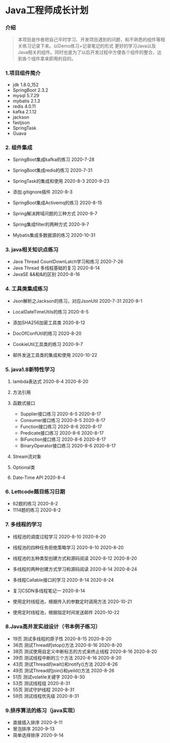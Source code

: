 # Java工程师成长计划

### 介绍
>本项目是作者把自己平时学习、开发项目遇到的问题，和不熟悉的组件等相关练习记录下来。以Demo练习+记录笔记的形式
更好的学习Java以及Java相关的组件。同时也是为了以后开发过程中方便各个组件的整合，达到各个组件拿来即用的目的。


### 1.项目组件简介

   * jdk 1.8.0_152
   * SpringBoot 2.3.2
   * mysql 5.7.29
   * mybatis 2.1.3
   * redis 4.0.11
   * kafka 2.1.12
   * jackson
   * fastjson
   * SpringTask
   * Guava
   

### 2. 组件集成

* SpringBoot集成kafka的练习 2020-7-28

* SpringBoot集成redis的练习  2020-7-31

* SpringTask的集成和使用 2020-8-3 2020-9-23

* 添加.gitignore插件 2020-8-3

* SpringBoot集成Activemq的练习 2020-8-15

* Spring解决跨域问题的三种方式 2020-9-7

* Spring集成filter的两种方式 2020-9-7

* Mybatis集成多数据源的练习 2020-10-31




### 3. java相关知识点练习

* Java Thread CountDownLatch学习和练习 2020-7-26
* Java Thread 多线程基础的复习 2020-8-14
* JavaSE &&和&的区别 2020-8-16





### 4. 工具类集成练习

* Json解析之Jackson的练习，对应JsonUtil 2020-7-31 2020-8-1

* LocalDateTimeUtils的练习 2020-8-5

* 添加SHA256加密工具类 2020-8-12

* DocOfConfUtil的练习 2020-8-20

* CookieUtil工具类的练习 2020-9-7

* 邮件发送工具类的集成和使用 2020-10-22









### 5. java1.8新特性学习

1. lambda表达式    2020-8-4 2020-8-20

2. 方法引用

3. 函数式接口 <br>
    * Supplier接口练习  2020-8-5 2020-8-17<br>
    * Consumer接口练习 2020-8-5 2020-8-17<br>
    * Function接口练习 2020-8-6 2020-8-17<br>
    * Predicate接口练习 2020-8-6 2020-8-17<br>
    * BiFunction接口练习 2020-8-6 2020-8-17<br>
    * BinaryOperator接口练习 2020-8-6 2020-8-17<br>

4. Stream流对象

5. Optional类

6. Date-Time API    2020-8-4


### 6. Lettcode题目练习日期

* 62题的练习 2020-8-2
* 1114题的练习 2020-8-2


### 7. 多线程的学习

* 线程池的调度过程学习 2020-8-10 2020-8-20
* 线程池的四种任务拒绝策略学习 2020-8-10 2020-8-20
* 线程池的五种类型创建方式和源码阅读 2020-8-12 2020-8-20

* 多线程的两种创建方式学习和源码阅读 2020-8-14 2020-8-24
* 多线程Callable接口的学习 2020-8-14 2020-8-24
* 复习CSDN多线程笔记一 2020-8-14


* 使用定时线程池，根据传入的参数定时调用方法 2020-10-21
* 使用定时线程池，根据指定时间发送邮件 2020-10-22


### 8.Java高并发实战设计（书本例子练习）

* 19页 测试多线程的原子性 2020-8-15 2020-8-20
* 36页 测试Thread的stop()方法 2020-8-16 2020-8-20
* 38页 测试使用自定义中断标志的方式来终止线程 2020-8-16 2020-8-20
* 39页 测试线程中断的三个方法 2020-8-16 2020-8-20
* 43页 测试Thread的wait()和notify()方法 2020-8-26
* 49页 测试Thread的join()和yeild()方法 2020-8-26
* 51页 测试volatile关键字 2020-8-30
* 53页 测试线程组 2020-8-31
* 55页 测试守护线程 2020-8-31
* 59页 测试线程优先级 2020-8-31


### 9.排序算法的练习（java实现）

* 直接插入排序 2020-9-11
* 冒泡排序 2020-9-13
* 简单选择排序 2020-9-14


